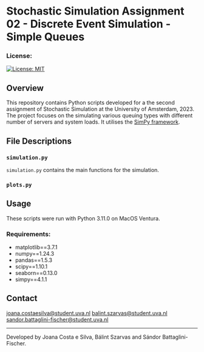 # Stochastic Simulation Assignment 02 - Discrete Event Simulation - Simple Queues

### License:
[![License: MIT](https://img.shields.io/badge/License-MIT-yellow.svg)](https://opensource.org/licenses/MIT)

## Overview
This repository contains Python scripts developed for a the second assignment of Stochastic Simulation at the University of Amsterdam, 2023. The project focuses on the simulating various queuing types with different number of servers and system loads. It utilises the [SimPy framework](https://simpy.readthedocs.io/en/latest/).

## File Descriptions

### `simulation.py`
`simulation.py` contains the main functions for the simulation.

### `plots.py`


## Usage
These scripts were run with Python 3.11.0 on MacOS Ventura. 

### Requirements:
* matplotlib==3.7.1
* numpy==1.24.3
* pandas==1.5.3
* scipy==1.10.1
* seaborn==0.13.0
* simpy==4.1.1

## Contact

joana.costaesilva@student.uva.nl 
balint.szarvas@student.uva.nl
sandor.battaglini-fischer@student.uva.nl

---

Developed by Joana Costa e Silva, Bálint Szarvas and Sándor Battaglini-Fischer.

